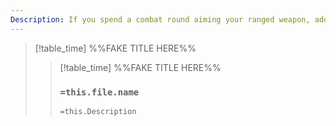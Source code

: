 ```yaml
---
Description: If you spend a combat round aiming your ranged weapon, add +2 and deal +1 damage on a hit.
---
```


>[!table_time]  %%FAKE TITLE HERE%%
>>[!table_time]  %%FAKE TITLE HERE%%
>>### `=this.file.name`
>> 
>> 
>>`=this.Description`